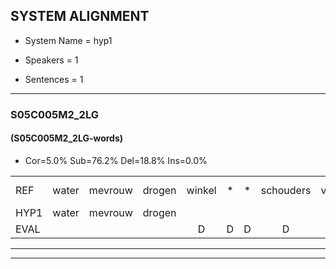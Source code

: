
## SYSTEM ALIGNMENT

- System Name = hyp1

- Speakers = 1

- Sentences = 1

---

### S05C005M2_2LG

#### (S05C005M2_2LG-words)

- Cor=5.0%	Sub=76.2%	Del=18.8%	Ins=0.0%

|  |  |  |  |  |  |  |  |  |  |  |  |  |  |  |  |  |  |  |  |  |  |  |  |  |  |  |  |  |  |  |  |  |  |  |  |  |  |  |  |  |  |  |  |  |  |  |  |  |  |  |  |  |  |  |  |  |  |  |  |  |  |  |  |  |  |  |  |  |  |  |  |  |  |  |  |  |  |  |  |  |
|:--- |:---:|:---:|:---:|:---:|:---:|:---:|:---:|:---:|:---:|:---:|:---:|:---:|:---:|:---:|:---:|:---:|:---:|:---:|:---:|:---:|:---:|:---:|:---:|:---:|:---:|:---:|:---:|:---:|:---:|:---:|:---:|:---:|:---:|:---:|:---:|:---:|:---:|:---:|:---:|:---:|:---:|:---:|:---:|:---:|:---:|:---:|:---:|:---:|:---:|:---:|:---:|:---:|:---:|:---:|:---:|:---:|:---:|:---:|:---:|:---:|:---:|:---:|:---:|:---:|:---:|:---:|:---:|:---:|:---:|:---:|:---:|:---:|:---:|:---:|:---:|:---:|:---:|:---:|:---:|:---:|
| REF | water | mevrouw | drogen | winkel | * | * | schouders | verhaal | * | * | * | koning | * | * | * | *s | speelplaats | *s | drinken | * | hoofdpijn | regen*(rekken) | *s | * | * | stoppen | opnieuw | gooien | * | * | *s | sneeuwen | * | * | liedje | *s | fietsbel | * | * | * | * | * | *s | dichtbij | * | meisje | * | *s | chauffeur | *s | muziek | *s | waarom | scheuren*(schuren) | * | * | * | * | zwemmen | * | * | vuurwerk | * | appel | cola*(klok) | * | *s | kussen | *s | eerste*(eerst) | *s | circus | *s | kleuren | voetbal | vlinder | *s | *s | *s | *s |
| HYP1 | water | mevrouw | drogen |  |  |  |  |  |  |  | inka | anto | schouder | u | ja | verha | m | koingin | moeilijk | s | j | ged | speerplaat | e | ken | ho | hoofdpin | reken | vlieg | ga | s | tstoepen | op | de | neeul | gooi | um | s | nieuwen | moeder | lit | je | oploot | fietspel | vine | de | é | dibij | mes | ja | ja | r | degiek | watom | en | waay | si | s | zwemmen |  |  |  |  |  |  |  |  | vuren | u | vewerk | adal | klok | kuzen | eerst | kee | kus | en | voet | bal | de |
| EVAL |  |  |  | D | D | D | D | D | D | D | S | S | S | S | S | S | S | S | S | S | S | S | S | S | S | S | S | S | S | S | S | S | S | S | S | S | S | S | S | S | S | S | S | S | S | S | S | S | S | S | S | S | S | S | S | S | S | S |  | D | D | D | D | D | D | D | D | S | S | S | S | S | S | S | S | S | S | S | S | S |
---

---
